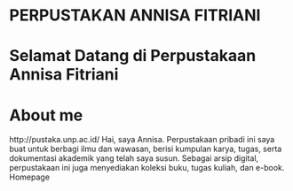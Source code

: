 # PERPUSTAKAN ANNISA FITRIANI
# Selamat Datang di Perpustakaan Annisa Fitriani
# About me
<head>
<body>
   http://pustaka.unp.ac.id/
   
<head>
<body>
Hai, saya Annisa. Perpustakaan pribadi ini saya buat untuk berbagi ilmu dan wawasan, berisi kumpulan karya, tugas, serta dokumentasi akademik yang telah saya susun. Sebagai arsip digital, perpustakaan ini juga menyediakan koleksi buku, tugas kuliah, dan e-book.
<head>
<body>
Homepage


 

